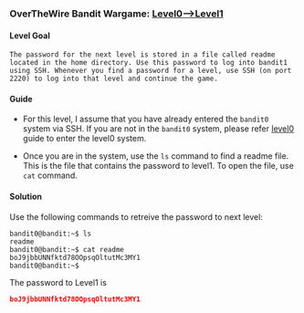 ### OverTheWire Bandit Wargame: [Level0-->Level1](https://overthewire.org/wargames/bandit/bandit1.html)

#### Level Goal

`The password for the next level is stored in a file called readme located in the home directory. Use this password to log into bandit1 using SSH. Whenever you find a password for a level, use SSH (on port 2220) to log into that level and continue the game.`

#### Guide

* For this level, I assume that you have already entered the `bandit0` system via SSH. If you are not in the `bandit0` system, please refer [level0](https://github.com/jugnumisal/Overthewire-Bandit-Wargame-Solution/blob/master/Level0.md) guide to enter the level0 system.

* Once you are in the system, use the `ls` command to find a readme file. This is the file that contains the password to level1. To open the file, use `cat` command.

#### Solution

Use the following commands to retreive the password to next level:

```shell
bandit0@bandit:~$ ls
readme
bandit0@bandit:~$ cat readme 
boJ9jbbUNNfktd78OOpsqOltutMc3MY1
bandit0@bandit:~$ 
```

The password to Level1 is
```json
boJ9jbbUNNfktd78OOpsqOltutMc3MY1
```